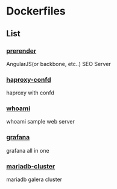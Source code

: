 # Dockerfiles

## List

### [prerender](https://github.com/subicura/Dockerfiles/tree/master/prerender)

AngularJS(or backbone, etc..) SEO Server

### [haproxy-confd](https://github.com/subicura/Dockerfiles/tree/master/haproxy-confd)

haproxy with confd

### [whoami](https://github.com/subicura/Dockerfiles/tree/master/whoami)

whoami sample web server

### [grafana](https://github.com/subicura/Dockerfiles/tree/master/grafana)

grafana all in one

### [mariadb-cluster](https://github.com/subicura/Dockerfiles/tree/master/mariadb-cluster)

mariadb galera cluster
